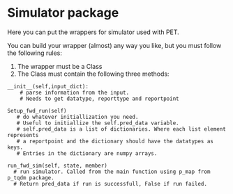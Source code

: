 # Simulator package

Here you can put the wrappers for simulator used with PET. 

You can build your wrapper (almost) any way you like, but you must follow the following rules:

1. The wrapper must be a Class
2. The Class must contain the following three methods:

```
__init__(self,input_dict):
    # parse information from the input. 
    # Needs to get datatype, reporttype and reportpoint
```

```
Setup_fwd_run(self)
   # do whatever initiallization you need.
   # Useful to initiallize the self.pred_data variable.
   # self.pred_data is a list of dictionaries. Where each list element represents
   # a reportpoint and the dictionary should have the datatypes as keys. 
   # Entries in the dictionary are numpy arrays.
```

```
run_fwd_sim(self, state, member)
  # run simulator. Called from the main function using p_map from p_tqdm package.
  # Return pred_data if run is successfull, False if run failed.
```
